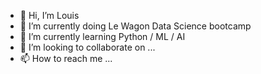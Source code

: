 - 👋 Hi, I’m Louis
- 👀 I’m currently doing Le Wagon Data Science bootcamp
- 🌱 I’m currently learning Python / ML / AI
- 💞️ I’m looking to collaborate on ...
- 📫 How to reach me ...

<!---
JammyNinja/JammyNinja is a ✨ special ✨ repository because its `README.md` (this file) appears on your GitHub profile.
You can click the Preview link to take a look at your changes.
--->
